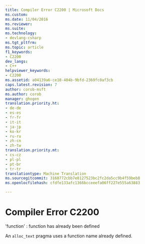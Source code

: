 ```yaml
---
title: Compiler Error C2200 | Microsoft Docs
ms.custom: 
ms.date: 11/04/2016
ms.reviewer: 
ms.suite: 
ms.technology:
- devlang-csharp
ms.tgt_pltfrm: 
ms.topic: article
f1_keywords:
- C2200
dev_langs:
- C++
helpviewer_keywords:
- C2200
ms.assetid: a04139a6-ce18-404b-9bfd-2369fc0af3cb
caps.latest.revision: 7
author: corob-msft
ms.author: corob
manager: ghogen
translation.priority.ht:
- de-de
- es-es
- fr-fr
- it-it
- ja-jp
- ko-kr
- ru-ru
- zh-cn
- zh-tw
translation.priority.mt:
- cs-cz
- pl-pl
- pt-br
- tr-tr
translationtype: Machine Translation
ms.sourcegitcommit: 3168772cbb7e8127523bc2fc2da5cc9b4f59beb8
ms.openlocfilehash: cfdfe133afc1366bcceeefa06ff227e555a63883

---
```

# Compiler Error C2200
'function' : function has already been defined  
  
 An `alloc_text` pragma uses a function name already defined.


<!--HONumber=Jan17_HO2-->


